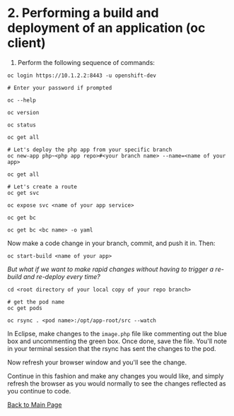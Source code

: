 # 2. Performing a build and deployment of an application (oc client)

1. Perform the following sequence of commands:

```
oc login https://10.1.2.2:8443 -u openshift-dev

# Enter your password if prompted

oc --help

oc version

oc status

oc get all

# Let's deploy the php app from your specific branch
oc new-app php~<php app repo>#<your branch name> --name=<name of your app>

oc get all

# Let's create a route
oc get svc

oc expose svc <name of your app service>

oc get bc

oc get bc <bc name> -o yaml
```
Now make a code change in your branch, commit, and push it in. Then:

```
oc start-build <name of your app>
```

_But what if we want to make rapid changes without having to trigger a re-build and re-deploy every time?_

```
cd <root directory of your local copy of your repo branch>

# get the pod name
oc get pods

oc rsync . <pod name>:/opt/app-root/src --watch

```

In Eclipse, make changes to the `image.php` file like commenting out the blue box and uncommenting the green box. Once done, save the file. You'll note in your terminal session that the rsync has sent the changes to the pod.

Now refresh your browser window and you'll see the change.

Continue in this fashion and make any changes you would like, and simply refresh the browser as you would normally to see the changes reflected as you continue to code.

[Back to Main Page](index.md)
